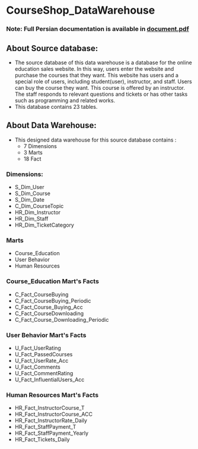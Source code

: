 # CourseShop_DataWarehouse
### Note: Full Persian documentation is available in [document.pdf](https://github.com/GhazaleZe/CourseShop_DataWarehouse/blob/main/document.pdf)   
## About Source database:   
- The source database of this data warehouse is a database for the online education sales website. In this way, users enter the website and purchase the courses that they want.   This website has users and a special role of users, including student(user), instructor, and staff. Users can buy the course they want. This course is offered by an instructor. The staff responds to relevant questions and tickets or has other tasks such as programming and related works.  
- This database contains 23 tables.
## About Data Warehouse:
- This designed data warehouse for this source database contains :
   - 7 Dimensions
   - 3 Marts 
   - 18 Fact
### Dimensions: 
- S_Dim_User
- S_Dim_Course
- S_Dim_Date
- C_Dim_CourseTopic
- HR_Dim_Instructor
- HR_Dim_Staff
- HR_Dim_TicketCategory
### Marts
- Course_Education
- User Behavior 
- Human Resources
### Course_Education Mart's Facts
- C_Fact_CourseBuying
- C_Fact_CourseBuying_Periodic
- C_Fact_Course_Buying_Acc
- C_Fact_CourseDownloading
- C_Fact_Course_Downloading_Periodic 
### User Behavior Mart's Facts
- U_Fact_UserRating 
- U_Fact_PassedCourses 
- U_Fact_UserRate_Acc 
- U_Fact_Comments 
- U_Fact_CommentRating 
- U_Fact_InfluentialUsers_Acc
### Human Resources Mart's Facts
- HR_Fact_InstructorCourse_T
- HR_Fact_InstructorCourse_ACC
- HR_Fact_InstructorRate_Daily
- HR_Fact_StaffPayment_T
- HR_Fact_StaffPayment_Yearly
- HR_Fact_Tickets_Daily
